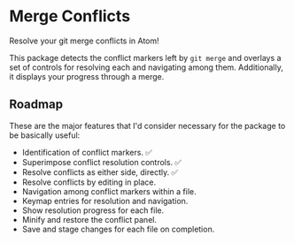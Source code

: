 # Merge Conflicts

Resolve your git merge conflicts in Atom!

This package detects the conflict markers left by `git merge` and overlays a set of controls for resolving each and navigating among them. Additionally, it displays your progress through a merge.

## Roadmap

These are the major features that I'd consider necessary for the package to be basically useful:

 * Identification of conflict markers. :white_check_mark:
 * Superimpose conflict resolution controls. :white_check_mark:
 * Resolve conflicts as either side, directly. :white_check_mark:
 * Resolve conflicts by editing in place.
 * Navigation among conflict markers within a file.
 * Keymap entries for resolution and navigation.
 * Show resolution progress for each file.
 * Minify and restore the conflict panel.
 * Save and stage changes for each file on completion.
